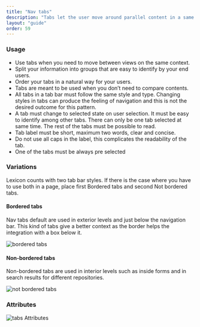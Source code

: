 ```yaml
---
title: "Nav tabs"
description: "Tabs let the user move around parallel content in a same context."
layout: "guide"
order: 59
---
```



### Usage

* Use tabs when you need to move between views on the same context.
* Split your information into groups that are easy to identify by your end users.
* Order your tabs in a natural way for your users.
* Tabs are meant to be used when you don’t need to compare contents.
* All tabs in a tab bar must follow the same style and type. Changing styles in tabs can produce the feeling of navigation and this is not the desired outcome for this pattern.
* A tab must change to selected state on user selection. It must be easy to identify among other tabs. There can only be one tab selected at same time. The rest of the tabs must be possible to read.
* Tab label must be short, maximum two words, clear and concise.
* Do not use all caps in the label, this complicates the readability of the tab.
* One of the tabs must be always pre selected

### Variations

Lexicon counts with two tab bar styles. If there is the case where you have to use both in a page, place first Bordered tabs and second Not bordered tabs.

#### Bordered tabs

Nav tabs default are used in exterior levels and just below the navigation bar. This kind of tabs give a better context as the border helps the integration with a box below it.

![bordered tabs](/images/lexicon-1/tabsBordered.png)

#### Non-bordered tabs

Non-bordered tabs are used in interior levels such as inside forms and in search results for different repositories.

![not bordered tabs](/images/lexicon-1/tabsNotBordered.png)

### Attributes

![tabs Attributes](/images/lexicon-1/tabsAttributes.png)



